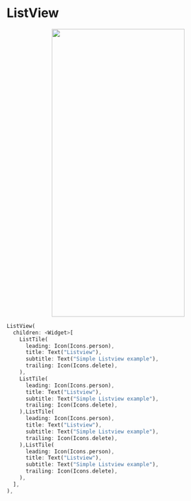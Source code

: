 # ListView
<p align="center">
<img src="https://docs.google.com/uc?id=1psai8s0YMKseVGxIf7-qPVeaJjTofuIM" height="649" width="300">
</p>

```dart
ListView(
  children: <Widget>[
    ListTile(
      leading: Icon(Icons.person),
      title: Text("Listview"),
      subtitle: Text("Simple Listview example"),
      trailing: Icon(Icons.delete),
    ),
    ListTile(
      leading: Icon(Icons.person),
      title: Text("Listview"),
      subtitle: Text("Simple Listview example"),
      trailing: Icon(Icons.delete),
    ),ListTile(
      leading: Icon(Icons.person),
      title: Text("Listview"),
      subtitle: Text("Simple Listview example"),
      trailing: Icon(Icons.delete),
    ),ListTile(
      leading: Icon(Icons.person),
      title: Text("Listview"),
      subtitle: Text("Simple Listview example"),
      trailing: Icon(Icons.delete),
    ),
  ],
),
```
